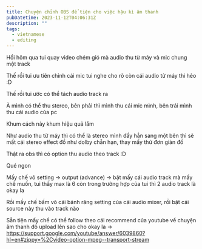 ```yaml
---
title: Chuyện chỉnh OBS để tiện cho việc hậu kì âm thanh
pubDatetime: 2023-11-12T04:06:31Z
description: ""
tags:
  - vietnamese
  - editing
---
```


Hồi hôm qua tui quay video chém gió mà audio thu từ máy và mic chung một track

Thế rồi tui ưu tiên chỉnh cái mic tui nghe cho rõ còn cái audio từ máy thì hẻo :D

Thế rồi tui ước có thể tách audio track ra

À mình có thể thu stereo, bên phải thì mình thu cái mic mình, bên trái mình thu cái audio của pc

Khum cách này khum hiệu quả lắm

Như audio thu từ máy thì có thể là stereo mình đẩy hẳn sang một bên thì sẽ mất cái stereo effect đồ như dolby chẵn hạn, thay mấy thứ đơn giản đồ

Thật ra obs thì có option thu audio theo track :D

Qué ngon

Mấy chế vô setting -> output (advance) -> bật mấy cái audio track mà mấy chế muốn, tui thấy max là 6 còn trong trường hợp của tui thì 2 audio track là okay la

Rồi mấy chế bấm vô cái bánh răng setting của cái audio mixer, rồi bật cái source này thu vào track nào

Sẵn tiện mấy chế có thể follow theo cái recommend của youtube về chuyện âm thanh đồ upload lên sao cho okay la -> https://support.google.com/youtube/answer/6039860?hl=en#zippy=%2Cvideo-option-mpeg--transport-stream
